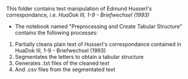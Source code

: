 This folder contains text manipulation of Edmund Husserl's correspondance, i.e. *HuaDok III, 1-9 - Briefwechsel (1993)*

- The notebook named "Preprocessing and Create Tabular Structure" contains the following processes:
1. Partially cleans plain text of Husserl's correspondance contained in HuaDok III, 1-9 - Briefwechsel (1993)
2. Segmentates the letters to obtain a tabular structure
3. Generates .txt files of the cleaned text
4. And .csv files from the segmentated text
